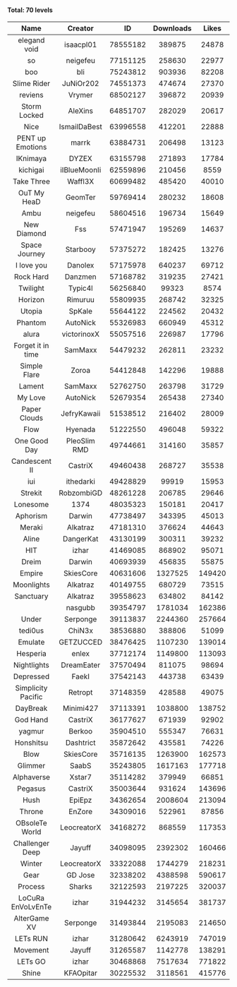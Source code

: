 #### Total: 70 levels

| Name | Creator | ID | Downloads | Likes |
|:---:|:---:|:---:|:---:|:---:|
| elegand void | isaacpl01 | 78555182 | 389875 | 24878
| so | neigefeu | 77151125 | 258630 | 22977
| boo | bli | 75243812 | 903936 | 82208
| Slime Rider | JuNiOr202 | 74551373 | 474674 | 27370
| reviens | Vrymer | 68502127 | 396872 | 20939
| Storm Locked | AleXins | 64851707 | 282029 | 20617
| Nice | IsmailDaBest | 63996558 | 412201 | 22888
| PENT up Emotions | marrk | 63884731 | 206498 | 13123
| IKnimaya | DYZEX | 63155798 | 271893 | 17784
| kichigai | iIBlueMoonIi | 62559896 | 210456 | 8559
| Take Three | Waffl3X | 60699482 | 485420 | 40010
| OuT My HeaD | GeomTer | 59769414 | 280232 | 18608
| Ambu | neigefeu | 58604516 | 196734 | 15649
| New Diamond | Fss | 57471947 | 195269 | 14637
| Space Journey | Starbooy | 57375272 | 182425 | 13276
| I love you | Danolex | 57175978 | 640237 | 69712
| Rock Hard | Danzmen | 57168782 | 319235 | 27421
| Twilight | Typic4l | 56256840 | 99323 | 8574
| Horizon | Rimuruu | 55809935 | 268742 | 32325
| Utopia | SpKale | 55644122 | 224562 | 20432
| Phantom | AutoNick | 55326983 | 660949 | 45312
| alura | victorinoxX | 55057516 | 226987 | 17796
| Forget it in time | SamMaxx | 54479232 | 262811 | 23232
| Simple Flare | Zoroa | 54412848 | 142296 | 19888
| Lament | SamMaxx | 52762750 | 263798 | 31729
| My Love | AutoNick | 52679354 | 265438 | 27340
| Paper Clouds | JefryKawaii | 51538512 | 216402 | 28009
| Flow | Hyenada | 51222550 | 496048 | 59322
| One Good Day | PleoSlim RMD | 49744661 | 314160 | 35857
| Candescent II | CastriX | 49460438 | 268727 | 35538
| iui | ithedarki | 49428829 | 99919 | 15953
| Strekit | RobzombiGD | 48261228 | 206785 | 29646
| Lonesome | 1374 | 48035323 | 150181 | 20417
| Aphorism | Darwin | 47738497 | 343395 | 45013
| Meraki | Alkatraz | 47181310 | 376624 | 44643
| Aline | DangerKat | 43130199 | 300311 | 39232
| HIT | izhar | 41469085 | 868902 | 95071
| Dreim | Darwin | 40693939 | 456835 | 55875
| Empire | SkiesCore | 40631606 | 1327525 | 149420
| Moonlights | Alkatraz | 40149755 | 680729 | 73515
| Sanctuary | Alkatraz | 39558623 | 634802 | 84142
|   | nasgubb | 39354797 | 1781034 | 162386
| Under | Serponge | 39113837 | 2244360 | 257664
| tedi0us | ChiN3x | 38536880 | 388806 | 51099
| Emulate | GETZUCCED | 38476425 | 1107230 | 139014
| Hesperia | enlex | 37712174 | 1149800 | 113093
| Nightlights | DreamEater | 37570494 | 811075 | 98694
| Depressed | FaekI | 37542143 | 443738 | 63439
| Simplicity Pacific | Retropt | 37148359 | 428588 | 49075
| DayBreak | Minimi427 | 37113391 | 1038800 | 138752
| God Hand | CastriX | 36177627 | 671939 | 92902
| yagmur | Berkoo | 35904510 | 555347 | 76631
| Honshitsu | Dashtrict | 35872642 | 435581 | 74226
| Blow | SkiesCore | 35716135 | 1263900 | 162573
| Glimmer | SaabS | 35243805 | 1617163 | 177718
| Alphaverse | Xstar7 | 35114282 | 379949 | 66851
| Pegasus | CastriX | 35003644 | 931624 | 143696
| Hush | EpiEpz | 34362654 | 2008604 | 213094
| Throne | EnZore | 34309016 | 522961 | 87856
| OBsoleTe World | LeocreatorX | 34168272 | 868559 | 117353
| Challenger Deep | Jayuff | 34098095 | 2392302 | 160466
| Winter | LeocreatorX | 33322088 | 1744279 | 218231
| Gear | GD Jose | 32338202 | 4388598 | 590617
| Process | Sharks | 32122593 | 2197225 | 320037
| LoCuRa EnVoLvEnTe | izhar | 31944232 | 3145654 | 381737
| AlterGame XV | Serponge | 31493844 | 2195083 | 214650
| LETs  RUN | izhar | 31280642 | 6243919 | 747019
| Movement | Jayuff | 31265587 | 1142778 | 138291
| LETs GO | izhar | 30468868 | 7517634 | 771822
| Shine | KFAOpitar | 30225532 | 3118561 | 415776

